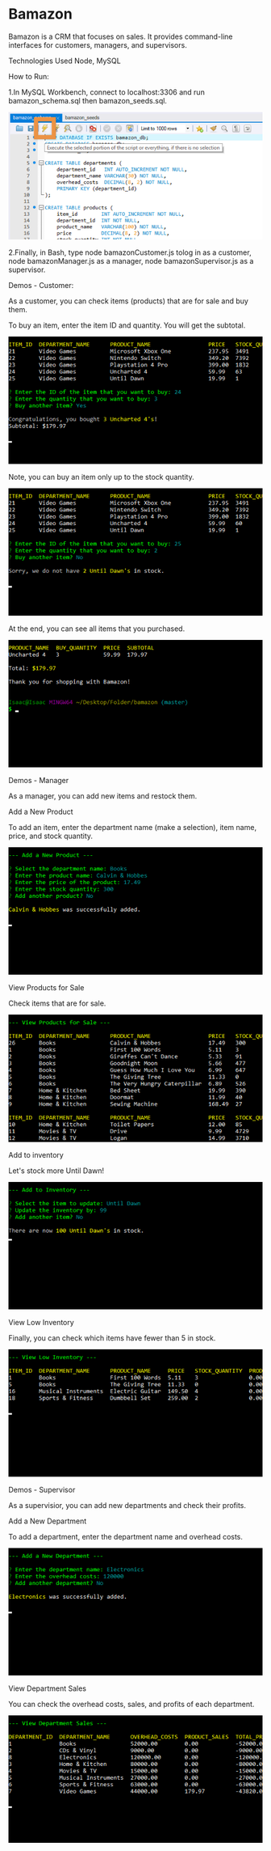 # Bamazon

Bamazon is a CRM that focuses on sales. It provides command-line interfaces for customers, managers, and supervisors.

Technologies Used
Node, MySQL

How to Run:

1.In MySQL Workbench, connect to localhost:3306 and run bamazon_schema.sql then bamazon_seeds.sql.

![mee](https://github.com/meenalal/Bamazon/blob/master/images/how_to_run_step3.png)

2.Finally, in Bash, type node bamazonCustomer.js tolog in as a customer, node bamazonManager.js as a manager, node bamazonSupervisor.js as a supervisor.

Demos - Customer:

As a customer, you can check items (products) that are for sale and buy them.

To buy an item, enter the item ID and quantity. You will get the subtotal.

![mee](https://github.com/meenalal/Bamazon/blob/master/images/customer_step1.png)

Note, you can buy an item only up to the stock quantity.

![mee](https://github.com/meenalal/Bamazon/blob/master/images/customer_step2.png)

At the end, you can see all items that you purchased.

![mee](https://github.com/meenalal/Bamazon/blob/master/images/customer_step3.png)

Demos - Manager

As a manager, you can add new items and restock them.

Add a New Product

To add an item, enter the department name (make a selection), item name, price, and stock quantity.

![mee](https://github.com/meenalal/Bamazon/blob/master/images/manager_step1.png)

View Products for Sale

Check items that are for sale.

![mee](https://github.com/meenalal/Bamazon/blob/master/images/manager_step2.png)

Add to inventory

Let's stock more Until Dawn!

![mee](https://github.com/meenalal/Bamazon/blob/master/images/manager_step3.png)

View Low Inventory

Finally, you can check which items have fewer than 5 in stock.

![mee](https://github.com/meenalal/Bamazon/blob/master/images/manager_step4.png)

Demos - Supervisor

As a supervisior, you can add new departments and check their profits.

Add a New Department

To add a department, enter the department name and overhead costs.

![mee](https://github.com/meenalal/Bamazon/blob/master/images/supervisor_step1.png)

View Department Sales

You can check the overhead costs, sales, and profits of each department.

![mee](https://github.com/meenalal/Bamazon/blob/master/images/supervisor_step2.png)






